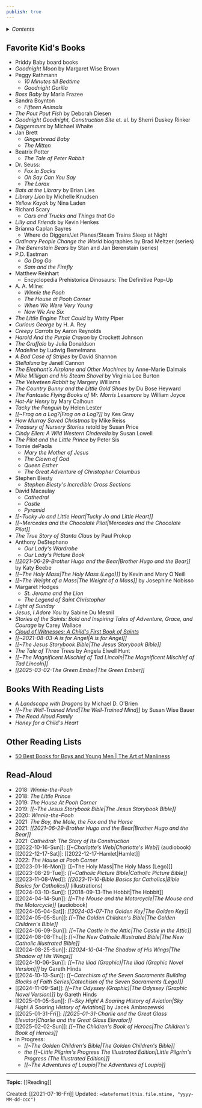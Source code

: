 ```yaml
---
publish: true
---
```


<details>
 <summary><i>Contents</i></summary>
<!-- MarkdownTOC autolink="true" -->

- [Favorite Kid's Books](#favorite-kids-books)
- [Books With Reading Lists](#books-with-reading-lists)
- [Other Reading Lists](#other-reading-lists)
- [Read-Aloud](#read-aloud)

<!-- /MarkdownTOC -->
</details>

## Favorite Kid's Books
- Priddy Baby board books
- *Goodnight Moon* by Margaret Wise Brown
- Peggy Rathmann
	- *10 Minutes till Bedtime*
	- *Goodnight Gorilla*
- *Boss Baby* by Marla Frazee
- Sandra Boynton
    - *Fifteen Animals*
- *The Pout Pout Fish* by Deborah Diesen
- *Goodnight Goodnight, Construction Site* et. al. by Sherri Duskey Rinker
- *Diggersaurs* by Michael Whaite
- Jan Brett
	- *Gingerbread Baby*
	- *The Mitten*
- Beatrix Potter
	- *The Tale of Peter Rabbit*
- Dr. Seuss:
	- *Fox in Socks*
	- *Oh Say Can You Say*
	- *The Lorax*
- *Bats at the Library* by Brian Lies
- *Library Lion* by Michelle Knudsen
- *Yellow Kayak* by Nina Laden
- Richard Scary 
    - *Cars and Trucks and Things that Go*
- *Lilly and Friends* by Kevin Henkes
- Brianna Caplan Sayres
	- Where do Diggers/Jet Planes/Steam Trains Sleep at Night  
- *Ordinary People Change the World* biographies by Brad Meltzer (series)
- *The Berenstain Bears* by Stan and Jan Berenstain (series)
- P.D. Eastman
	- *Go Dog Go*
	- *Sam and the Firefly*
- Matthew Reinhart 
	- Encyclopedia Prehistorica Dinosaurs: The Definitive Pop-Up
- A. A. Milne:
	- *Winnie the Pooh*
	- *The House at Pooh Corner*
	- *When We Were Very Young*
	- *Now We Are Six*
- *The Little Engine That Could* by Watty Piper
- *Curious George* by H. A. Rey
- *Creepy Carrots* by Aaron Reynolds
- *Harold And the Purple Crayon* by Crockett Johnson
- *The Gruffalo* by Julia Donaldson
- *Madeline* by Ludwig Bemelmans
- *A Bad Case of Stripes* by David Shannon
- *Stellaluna* by Janell Cannon
- *The Elephant’s Airplane and Other Machines* by Anne-Marie Dalmais
- *Mike Milligan and his Steam Shovel* by Virginia Lee Burton
- *The Velveteen Rabbit* by Margery Williams
- *The Country Bunny and the Little Gold Shoes* by Du Bose Heyward
- *The Fantastic Flying Books of Mr. Morris Lessmore* by William Joyce
- *Hot-Air Henry* by Mary Calhoun
- *Tacky the Penguin* by Helen Lester
- *[[~Frog on a Log?|Frog on a Log?]]* by Kes Gray
- *How Murray Saved Christmas* by Mike Reiss
- *Treasury of Nursery Stories* retold by Susan Price
- *Cindy Ellen: A Wild Western Cinderella* by Susan Lowell
- *The Pilot and the Little Prince* by Peter Sis
- Tomie dePaola
	- *Mary the Mother of Jesus*
	- *The Clown of God*
	- *Queen Esther*
	- *The Great Adventure of Christopher Columbus*
- Stephen Biesty
	- *Stephen Biesty's Incredible Cross Sections*
- David Macaulay
	- *Cathedral*
	- *Castle*
	- *Pyramid*
- *[[~Tucky Jo and Little Heart|Tucky Jo and Little Heart]]*
- *[[~Mercedes and the Chocolate Pilot|Mercedes and the Chocolate Pilot]]*
- *The True Story of Stanta Claus* by Paul Prokop
- Anthony DeStephano
	- *Our Lady's Wardrobe*
	- *Our Lady's Picture Book*
- *[[2021-06-29-Brother Hugo and the Bear|Brother Hugo and the Bear]]* by Katy Beebe
- *[[~The Holy Mass|The Holy Mass (Lego)]]* by Kevin and Mary O’Neill
- *[[~The Weight of a Mass|The Weight of a Mass]]* by Josephine Nobisso
- Margaret Hodges
	- *St. Jerome and the Lion*
	- *The Legend of Saint Christopher*
- *Light of Sunday*
- *Jesus, I Adore You* by Sabine Du Mesnil
- *Stories of the Saints: Bold and Inspiring Tales of Adventure, Grace, and Courage* by Carey Wallace
- [*Cloud of Witnesses: A Child's First Book of Saints*](https://tanbooks.com/catholic-kids-books/toddler-books/cloud-of-witnesses-a-childs-first-book-of-saints/)
- *[[~2021-08-03-A is for Angel|A is for Angel]]*
- *[[~The Jesus Storybook Bible|The Jesus Storybook Bible]]*  
- *The Tale of Three Trees* by Angela Elwell Hunt
- *[[~The Magnificent Mischief of Tad Lincoln|The Magnificent Mischief of Tad Lincoln]]*
- *[[2025-03-02-The Green Ember|The Green Ember]]*

## Books With Reading Lists
- *A Landscape with Dragons* by Michael D. O'Brien
- *[[~The Well-Trained Mind|The Well-Trained Mind]]* by Susan Wise Bauer
- *The Read Aloud Family*
- *Honey for a Child's Heart*

## Other Reading Lists
- [50 Best Books for Boys and Young Men | The Art of Manliness](https://www.artofmanliness.com/living/reading/50-best-books-for-boys-and-young-men/)

## Read-Aloud
- 2018: *Winnie-the-Pooh*
- 2018: *The Little Prince*
- 2019: _The House At Pooh Corner_
- 2019: *[[~The Jesus Storybook Bible|The Jesus Storybook Bible]]*
- 2020: *Winnie-the-Pooh*
- 2021: *The Boy, the Mole, the Fox and the Horse*
- 2021: *[[2021-06-29-Brother Hugo and the Bear|Brother Hugo and the Bear]]*
- 2021: *Cathedral: The Story of Its Construction*
- [[2022-10-16-Sun]]: *[[~Charlotte's Web|Charlotte's Web]]* (audiobook)
- [[2022-12-17-Sat]]: [[2022-12-17-Hamlet|Hamlet]]
- 2022: *The House at Pooh Corner*
- [[2023-01-16-Mon]]: [[~The Holy Mass|The Holy Mass (Lego)]]
- [[2023-08-29-Tue]]: *[[~Catholic Picture Bible|Catholic Picture Bible]]*
- [[2023-11-08-Wed]]: *[[2023-11-10-Bible Basics for Catholics|Bible Basics for Catholics]]* (illustrations)
- [[2024-03-10-Sun]]: [[2018-09-13-The Hobbit|The Hobbit]]
- [[2024-04-14-Sun]]: *[[~The Mouse and the Motorcycle|The Mouse and the Motorcycle]]* (audiobook)
- [[2024-05-04-Sat]]: *[[2024-05-07-The Golden Key|The Golden Key]]*
- [[2024-05-05-Sun]]: *[[~The Golden Children's Bible|The Golden Children's Bible]]*
- [[2024-06-09-Sun]]: *[[~The Castle in the Attic|The Castle in the Attic]]*
- [[2024-08-08-Thu]]: *[[~The New Catholic Illustrated Bible|The New Catholic Illustrated Bible]]*
- [[2024-08-25-Sun]]: *[[2024-10-04-The Shadow of His Wings|The Shadow of His Wings]]*
- [[2024-10-06-Sun]]: *[[~The Iliad (Graphic)|The Iliad (Graphic Novel Version)]]* by Gareth Hinds
- [[2024-10-13-Sun]]: *[[~Catechism of the Seven Sacraments Building Blocks of Faith Series|Catechism of the Seven Sacraments (Lego)]]*
- [[2024-11-09-Sat]]: *[[~The Odyssey (Graphic)|The Odyssey (Graphic Novel Version)]]* by Gareth Hinds
- [[2025-01-05-Sun]]: *[[~Sky High! A Soaring History of Aviation|Sky High! A Soaring History of Aviation]]* by Jacek Ambrozewski
- [[2025-01-31-Fri]]: *[[2025-01-31-Charlie and the Great Glass Elevator|Charlie and the Great Glass Elevator]]*
- [[2025-02-02-Sun]]: *[[~The Children's Book of Heroes|The Children's Book of Heroes]]*
- In Progress:
	- *[[~The Golden Children's Bible|The Golden Children's Bible]]*
	- *the [[~Little Pilgrim's Progress The Illustrated Edition|Little Pilgrim's Progress (The Illustrated Edition)]]*
	- *[[~The Adventures of Loupio|The Adventures of Loupio]]*

---
**Topic**: [[Reading]]

Created: [[2021-07-16-Fri]]
Updated: `=dateformat(this.file.mtime, "yyyy-MM-dd-ccc")`